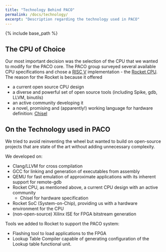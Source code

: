 ```yaml
---
title: "Technology Behind PACO"
permalink: /docs/technology/
excerpt: "Description regarding the technology used in PACO"
---
```


{% include base_path %}

## The CPU of Choice
Our most important decision was the selection of the CPU that we wanted to modify for the PACO core. The PACO group surveyed several available CPU specifications and chose a [RISC V](https://riscv.org/) implementation - the [Rocket CPU](https://github.com/ucb-bar/rocket). The reason for the Rocket is because it offered

* a current open source CPU design
* a diverse and powerful set of open source tools (including Spike, gdb, LLVM, binutils) 
* an active community developing it
* a novel, promising and (apparently!) working language for hardware definition: [Chisel](https://chisel.eecs.berkeley.edu/)

## On the Technology used in PACO

We tried to avoid reinventing the wheel but wanted to build on open-source projects that are state of the art without adding unnecessary complexity.

We developed on:

* Clang/LLVM for cross compilation
* GCC for linking and generation of executables from assembly
* QEMU for fast emulation of approximate applications with its inherent support for remote-gdb
* Rocket CPU, as mentioned above, a current CPU design with an active community
    - Chisel for hardware specification
* Rocket SoC (System-on-Chip), providing us with a hardware environment for the CPU
* (non-open-source) Xilinx ISE for FPGA bitstream generation

Tools we added to Rocket to support the PACO system:

* Flashing tool to load applications to the FPGA
* Lookup Table Compiler capable of generating configuration of the Lookup table functional unit.
